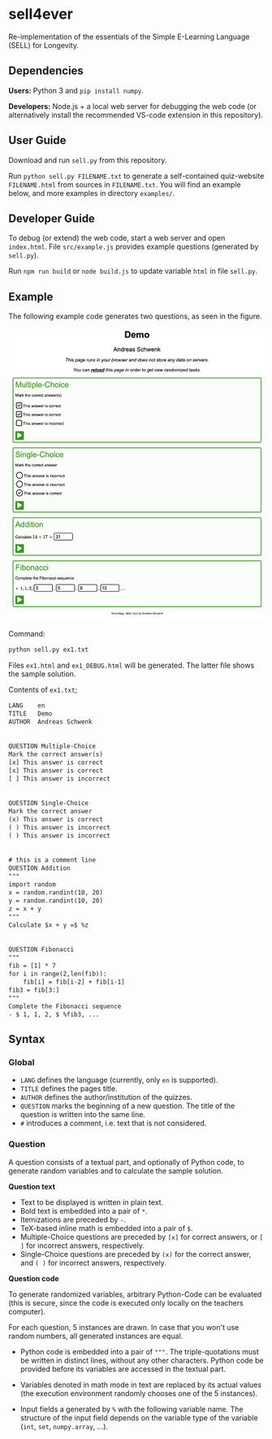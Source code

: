 # sell4ever

Re-implementation of the essentials of the Simple E-Learning Language (SELL) for Longevity.

## Dependencies

**Users:** Python 3 and `pip install numpy`.

**Developers:** Node.js + a local web server for debugging the web code (or alternatively install the recommended VS-code extension in this repository).

## User Guide

Download and run `sell.py` from this repository.

Run `python sell.py FILENAME.txt` to generate a self-contained quiz-website `FILENAME.html` from sources in `FILENAME.txt`. You will find an example below, and more examples in directory `examples/`.

## Developer Guide

To debug (or extend) the web code, start a web server and open `index.html`.
File `src/example.js` provides example questions (generated by `sell.py`).

Run `npm run build` or `node build.js` to update variable `html` in file `sell.py`.

## Example

The following example code generates two questions, as seen in the figure.

![](img/example.png)

Command:

```bash
python sell.py ex1.txt
```

Files `ex1.html` and `ex1_DEBUG.html` will be generated. The latter file shows the sample solution.

Contents of `ex1.txt`;

```
LANG    en
TITLE   Demo
AUTHOR  Andreas Schwenk


QUESTION Multiple-Choice
Mark the correct answer(s)
[x] This answer is correct
[x] This answer is correct
[ ] This answer is incorrect


QUESTION Single-Choice
Mark the correct answer
(x) This answer is correct
( ) This answer is incorrect
( ) This answer is incorrect


# this is a comment line
QUESTION Addition
"""
import random
x = random.randint(10, 20)
y = random.randint(10, 20)
z = x + y
"""
Calculate $x + y =$ %z


QUESTION Fibonacci
"""
fib = [1] * 7
for i in range(2,len(fib)):
    fib[i] = fib[i-2] + fib[i-1]
fib3 = fib[3:]
"""
Complete the Fibonacci sequence
- $ 1, 1, 2, $ %fib3, ...
```

## Syntax

### Global

- `LANG` defines the language (currently, only `en` is supported).
- `TITLE` defines the pages title.
- `AUTHOR` defines the author/institution of the quizzes.
- `QUESTION` marks the beginning of a new question. The title of the question is written into the same line.
- `#` introduces a comment, i.e. text that is not considered.

### Question

A question consists of a textual part, and optionally of Python code, to generate random variables and to calculate the sample solution.

**Question text**

- Text to be displayed is written in plain text.
- Bold text is embedded into a pair of `*`.
- Itemizations are preceded by `-`.
- TeX-based inline math is embedded into a pair of `$`.
- Multiple-Choice questions are preceded by `[x]` for correct answers, or `[ ]` for incorrect answers, respectively.
- Single-Choice questions are preceded by `(x)` for the correct answer, and `( )` for incorrect answers, respectively.

**Question code**

To generate randomized variables, arbitrary Python-Code can be evaluated (this is secure, since the code is executed only locally on the teachers computer).

For each question, 5 instances are drawn. In case that you won't use random numbers, all generated instances are equal.

- Python code is embedded into a pair of `"""`. The triple-quotations must be written in distinct lines, without any other characters. Python code be provided before its variables are accessed in the textual part.

- Variables denoted in math mode in text are replaced by its actual values (the execution environment randomly chooses one of the 5 instances).

- Input fields a generated by `%` with the following variable name. The structure of the input field depends on the variable type of the variable (`int`, `set`, `numpy.array`, ...).

<!-- TODO: write about types (impl is WIP):
int, float, set, matrix
-->
